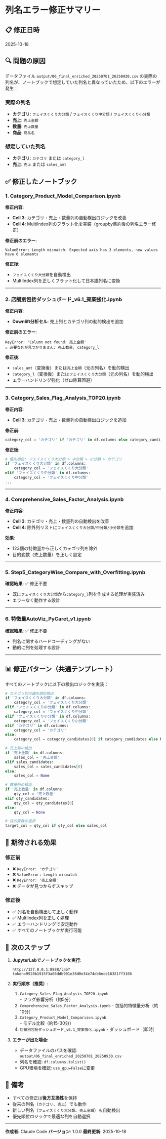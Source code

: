 # 列名エラー修正サマリー

## 📋 修正日時
2025-10-18

## 🔍 問題の原因

データファイル `output/06_final_enriched_20250701_20250930.csv` の実際の列名が、ノートブックで想定していた列名と異なっていたため、以下のエラーが発生：

### 実際の列名
- **カテゴリ**: `フェイスくくり大分類` / `フェイスくくり中分類` / `フェイスくくり小分類`
- **売上**: `売上金額`
- **数量**: `売上数量`
- **商品**: `商品名`

### 想定していた列名
- **カテゴリ**: `カテゴリ` または `category_l`
- **売上**: `売上` または `sales_amt`

## ✅ 修正したノートブック

### 1. Category_Product_Model_Comparison.ipynb
**修正内容**:
- **Cell 3**: カテゴリ・売上・数量列の自動検出ロジックを改善
- **Cell 4**: MultiIndex列のフラット化を実装（groupby集約後の列名エラー修正）

**修正前のエラー**:
```
ValueError: Length mismatch: Expected axis has 3 elements, new values have 6 elements
```

**修正後**:
- `フェイスくくり大分類`を自動検出
- MultiIndex列を正しくフラット化して日本語列名に変換

---

### 2. 店舗別包括ダッシュボード_v6.1_提案強化.ipynb
**修正内容**:
- **Downlift分析セル**: 売上列とカテゴリ列の動的検出を追加

**修正前のエラー**:
```
KeyError: 'Column not found: 売上金額'
⚠️ 必要な列が見つかりません: 売上数量, category_l
```

**修正後**:
- `sales_amt`（変換後）または`売上金額`（元の列名）を動的検出
- `category_l`（変換後）または`フェイスくくり大分類`（元の列名）を動的検出
- エラーハンドリング強化（ゼロ除算回避）

---

### 3. Category_Sales_Flag_Analysis_TOP20.ipynb
**修正内容**:
- **Cell 3**: カテゴリ・売上・数量列の自動検出ロジックを追加

**修正前**:
```python
category_col = 'カテゴリ' if 'カテゴリ' in df.columns else category_candidates[0]
```

**修正後**:
```python
# 優先順位: フェイスくくり大分類 > 中分類 > 小分類 > カテゴリ
if 'フェイスくくり大分類' in df.columns:
    category_col = 'フェイスくくり大分類'
elif 'フェイスくくり中分類' in df.columns:
    category_col = 'フェイスくくり中分類'
...
```

---

### 4. Comprehensive_Sales_Factor_Analysis.ipynb
**修正内容**:
- **Cell 3**: カテゴリ・売上・数量列の自動検出を改善
- **Cell 4**: 除外列リストに`フェイスくくり大分類/中分類/小分類`を追加

**効果**:
- 123個の特徴量から正しくカテゴリ列を除外
- 目的変数（売上数量）を正しく設定

---

### 5. Step5_CategoryWise_Compare_with_Overfitting.ipynb
**確認結果**: ✅ 修正不要
- 既に`フェイスくくり大分類`から`category_l`列を作成する処理が実装済み
- エラーなく動作する設計

---

### 6. 特徴量AutoViz_PyCaret_v1.ipynb
**確認結果**: ✅ 修正不要
- 列名に関するハードコーディングがない
- 動的に列を処理する設計

---

## 📊 修正パターン（共通テンプレート）

すべてのノートブックに以下の検出ロジックを実装：

```python
# カテゴリ列の優先順位検出
if 'フェイスくくり大分類' in df.columns:
    category_col = 'フェイスくくり大分類'
elif 'フェイスくくり中分類' in df.columns:
    category_col = 'フェイスくくり中分類'
elif 'フェイスくくり小分類' in df.columns:
    category_col = 'フェイスくくり小分類'
elif 'カテゴリ' in df.columns:
    category_col = 'カテゴリ'
else:
    category_col = category_candidates[0] if category_candidates else None

# 売上列の検出
if '売上金額' in df.columns:
    sales_col = '売上金額'
elif sales_candidates:
    sales_col = sales_candidates[0]
else:
    sales_col = None

# 数量列の検出
if '売上数量' in df.columns:
    qty_col = '売上数量'
elif qty_candidates:
    qty_col = qty_candidates[0]
else:
    qty_col = None

# 目的変数の選択
target_col = qty_col if qty_col else sales_col
```

## 🎯 期待される効果

### 修正前
- ❌ `KeyError: 'カテゴリ'`
- ❌ `ValueError: Length mismatch`
- ❌ `KeyError: '売上金額'`
- ❌ データが見つからずスキップ

### 修正後
- ✅ 列名を自動検出して正しく動作
- ✅ MultiIndex列を正しく処理
- ✅ エラーハンドリングで安定動作
- ✅ すべてのノートブックが実行可能

## 🚀 次のステップ

1. **JupyterLabでノートブックを実行**:
   ```
   http://127.0.0.1:8888/lab?token=9928b1915f3a08ddb901e38d0e34e74db6ece16381ff3106
   ```

2. **実行順序（推奨）**:
   1. `Category_Sales_Flag_Analysis_TOP20.ipynb` - フラグ影響分析（約5分）
   2. `Comprehensive_Sales_Factor_Analysis.ipynb` - 包括的特徴量分析（約10分）
   3. `Category_Product_Model_Comparison.ipynb` - モデル比較（約15-30分）
   4. `店舗別包括ダッシュボード_v6.1_提案強化.ipynb` - ダッシュボード（即時）

3. **エラーが出た場合**:
   - データファイルのパスを確認: `output/06_final_enriched_20250701_20250930.csv`
   - 列名を確認: `df.columns.tolist()`
   - GPU環境を確認: `use_gpu=False`に変更

## 📝 備考

- すべての修正は**後方互換性**を保持
- 従来の列名（`カテゴリ`、`売上`）でも動作
- 新しい列名（`フェイスくくり大分類`、`売上金額`）も自動検出
- 優先順位ロジックで最適な列を自動選択

---

**作成者**: Claude Code
**バージョン**: 1.0.0
**最終更新**: 2025-10-18
